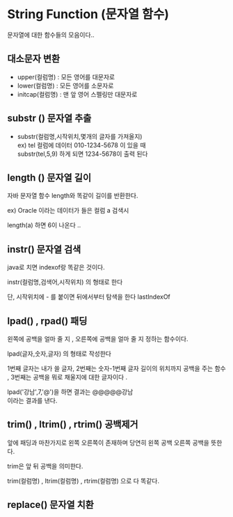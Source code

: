 # String Function (문자열 함수)

문자열에 대한 함수들의 모음이다..  

## 대소문자 변환


- upper(컬럼명) : 모든 영어를 대문자로
- lower(컬럼명) : 모든 영어를 소문자로
- initcap(컬럼명) : 맨 앞 영어 스펠링만 대문자로   

## substr () 문자열 추출

- substr(컬럼명,시작위치,몇개의 글자를 가져올지)   
ex) tel 컬럼에 데이터 010-1234-5678 이 있을 때   
substr(tel,5,9) 하게 되면 1234-5678이 출력 된다  

## length ()  문자열 길이
자바 문자열 함수 length와 똑같이 길이를 반환한다.    

ex) Oracle 이라는 데이터가 들은 컬럼 a 검색시   

length(a) 하면 6이 나온다 ..  

## instr() 문자열 검색

java로 치면 indexof랑 똑같은 것이다.  

instr(컬럼명,검색어,시작위치) 의 형태로 한다   

단, 시작위치에 - 를 붙이면 뒤에서부터 탐색을 한다 lastIndexOf   


## lpad() , rpad() 패딩

왼쪽에 공백을 얼마 줄 지 , 오른쪽에 공백을 얼마 줄 지 정하는 함수이다.  

lpad(글자,숫자,글자) 의 형태로 작성한다  

1번째 글자는 내가 쓸 글자, 2번째는 숫자-1번째 글자 길이의 위치까지 공백을 주는 함수 , 3번째는 공백을 뭐로 채울지에 대한 글자이다 . 


lpad('강남',7,'@')을 하면 결과는  @@@@@강남   
 이라는 결과를 낸다.  

## trim() , ltrim() , rtrim() 공백제거

앞에 패딩과 마찬가지로 왼쪽 오른쪽이 존재하며 당연히 왼쪽 공백 오른쪽 공백을 뜻한다.  

trim은 앞 뒤 공백을 의미한다.  

trim(컬럼명) , ltrim(컬럼명) , rtrim(컬럼명) 으로 다 똑같다.  


## replace() 문자열 치환 

